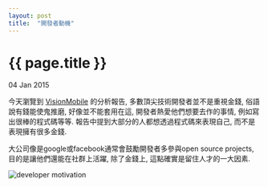 ```yaml
---
layout: post
title:  "開發者動機"
---
```


{{ page.title }}
================

<p class="meta">04 Jan 2015</p>


今天瀏覽到 [VisionMobile](http://www.visionmobile.com/) 的分析報告, 多數頂尖技術開發者並不是重視金錢, 俗語說有錢能使鬼推磨, 好像並不能套用在這, 開發者熱愛他們想要去作的事情, 例如寫出很棒的程式碼等等. 報告中提到大部分的人都想透過程式碼來表現自己, 而不是表現擁有很多金錢.

大公司像是google或facebook通常會鼓勵開發者多參與open source projects, 目的是讓他們還能在社群上活躍, 除了金錢上, 這點確實是留住人才的一大因素.

![developer motivation](http://www.visionmobile.com/wp-content/uploads/2013/08/Hierarchy-of-developer-motivations.png)


